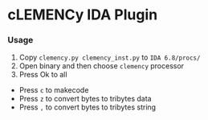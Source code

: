 
cLEMENCy IDA Plugin
===================


### Usage

1. Copy `clemency.py clemency_inst.py` to `IDA 6.8/procs/`
2. Open binary and then choose `clemency` processor
3. Press Ok to all


- Press `c` to makecode
- Press `z` to convert bytes to tribytes data
- Press `,` to convert bytes to tribytes string
